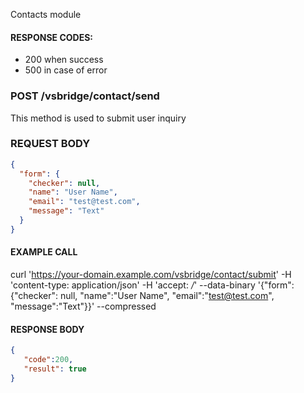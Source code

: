 Contacts module

#### RESPONSE CODES:
- 200 when success
- 500 in case of error


### POST /vsbridge/contact/send
This method is used to submit user inquiry

### REQUEST BODY
```json
{
  "form": {
    "checker": null,
    "name": "User Name",
    "email": "test@test.com",
    "message": "Text"
  }
}
```

#### EXAMPLE CALL
curl 'https://your-domain.example.com/vsbridge/contact/submit' -H 'content-type: application/json' -H 'accept: */*' --data-binary '{"form": {"checker": null, "name":"User Name", "email":"test@test.com", "message":"Text"}}' --compressed

#### RESPONSE BODY
```json
{  
   "code":200,
   "result": true
}
```